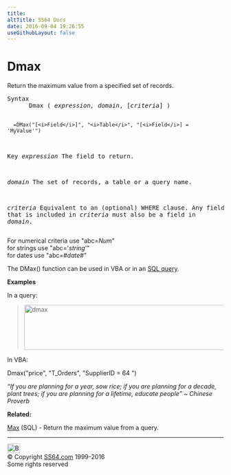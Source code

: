 ```yaml
---
title:
altTitle: SS64 Docs
date: 2016-09-04 19:26:55
useGithubLayout: false
---
```

<!-- #BeginLibraryItem "/Library/head_access.lbi" --><!-- #EndLibraryItem --><h1>Dmax</h1>
<p>Return the maximum value from a specified set of records.</p>
<pre>Syntax
      Dmax ( <i>expression, domain</i>, [<i>criteria</i>] )

      =DMax("[<i>Field</i>]", "<i>Table</i>", "[<i>Field</i>] = 'MyValue'")

Key
   <i>expression</i> The field to return.

   <i>domain</i>     The set of records, a table or a query name.

   <i>criteria</i>   Equivalent to an (optional) WHERE clause.
              Any field that is included in <i>criteria</i> must
              also be a field in <i>domain</i>.</pre>
<p>For numerical criteria use <span class="code">"abc=<i>Num</i>"</span><br>
for strings use <span class="code">"abc='<i>string</i>'"<br>
</span>for dates use<span class="code"> "abc=#<i>date</i>#"</span></p>
<p>The DMax() function can be used in VBA or in an <a href="syntax-functions.html">SQL query</a>.</p>
<p><b>Examples</b></p>
<p>In a query:</p>
<blockquote>
<p><img src="dmax.png" width="582" height="105" alt="dmax"></p>
</blockquote>
<p>In VBA:</p>
<p class="code">Dmax("price", "T_Orders", "SupplierID = 64 ")</p>
<p class="quote"><i>“If you are planning for a year, sow rice; if you are planning for a decade, plant trees; if you are planning for a lifetime, educate people” ~ Chinese Proverb</i></p>
<p><b>Related:</b></p>
<p><a href="max.html">Max</a> (SQL) - Return the maximum value from a query.</p><!-- #BeginLibraryItem "/Library/foot_access.lbi" --><p>
<!-- access -->

<hr>
<div id="bl" class="footer"><a href="dmax.html#"><img src="../images/top.png" width="30" height="22" alt="Back to the Top"></a></div>
<div id="br" class="footer, tagline">© Copyright <a href="../index.html">SS64.com</a> 1999-2016<br>
Some rights reserved</div><!-- #EndLibraryItem -->

